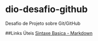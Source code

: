 # dio-desafio-github
Desafio de Projeto sobre Git/GitHub

##Links Úteis
[Sintaxe Basica - Markdown](https://www.markdownguide.org/basic-syntax/)
